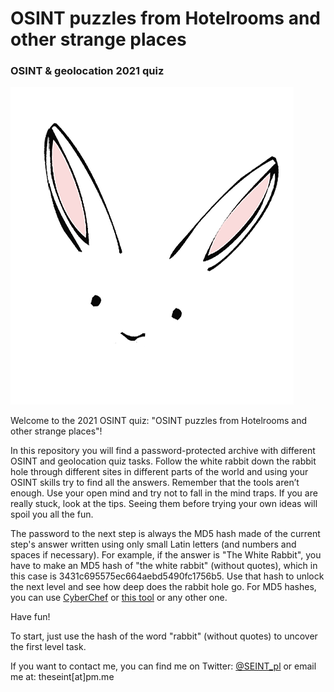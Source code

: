 # OSINT puzzles from Hotelrooms and other strange places

### OSINT & geolocation 2021 quiz

![White rabbit](rabbit.png)

Welcome to the 2021 OSINT quiz: "OSINT puzzles from Hotelrooms and other strange places"!

In this repository you will find a password-protected archive with different OSINT and geolocation quiz tasks.
Follow the white rabbit down the rabbit hole through different sites in different parts of the world and using your OSINT skills try to find all the answers. Remember that the tools aren’t enough. Use your open mind and try not to fall in the mind traps. If you are really stuck, look at the tips. Seeing them before trying your own ideas will spoil you all the fun.

The password to the next step is always the MD5 hash made of the current step's answer written using only small Latin letters (and numbers and spaces if necessary).
For example, if the answer is "The White Rabbit", you have to make an MD5 hash of "the white rabbit" (without quotes), which in this case is 3431c695575ec664aebd5490fc1756b5. Use that hash to unlock the next level and see how deep does the rabbit hole go.
For MD5 hashes, you can use [CyberChef](https://gchq.github.io/CyberChef/#recipe=MD5()) or [this tool](https://emn178.github.io/online-tools/md5.html) or any other one.

Have fun!

To start, just use the hash of the word "rabbit" (without quotes) to uncover the first level task.

If you want to contact me, you can find me on Twitter: [@SEINT_pl](https://twitter.com/seint_pl) or email me at: theseint[at]pm.me

